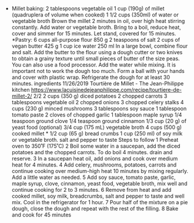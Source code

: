 * Millet baking:
2 tablespoons vegetable oil
1 cup (190g) of millet (quadruplera of volume when cooked)
1 1/2 cups (350ml) of water or vegetable broth
Brown the millet 2 minutes in oil, over high heat stirring constantly.
Add water or vegetable broth.
Bring to a boil, reduce heat, cover and simmer for 15 minutes. Let stand, covered for 15 minutes.
*Pastry:
6 cups all-purpose flour 850 g
2 teaspoons of salt
2 cups of vegan butter 425 g
1 cup ice water 250 ml
In a large bowl, combine flour and salt. Add the butter to the flour using a dough cutter or two
knives to obtain a grainy texture until small pieces of butter of the size
peas.
You can also use a food processor.
Add the water while mixing.
It is important not to work the dough too much.
Form a ball with your hands and cover with plastic wrap. Refrigerate the dough for at least 30 minutes.
ingredients
11/26/2019 Tourtière de Millet - The Jean-Philippe kitchen
https://www.lacuisinedejeanphilippe.com/recipe/tourtiere-de-millet-2/ 2/2
2 cups (350 g) diced potatoes
2 chopped carrots
3 tablespoons vegetable oil
2 chopped onions
3 chopped celery stalks
4 cups (230 g) minced mushrooms
3 tablespoons soy sauce
1 tablespoon tomato paste
2 cloves of chopped garlic
1 tablespoon maple syrup
1/4 teaspoon ground clove
1/4 teaspoon ground cinnamon
1/3 cup (20 g) of yeast food (optional)
3/4 cup (175 mL) vegetable broth
4 cups (500 g) cooked millet *
1/2 cup (65 g) bread crumbs
1 cup (250 ml) of soy milk or vegetable broth.
salt and pepper to taste
Steps to follow
1
Preheat oven to 350˚F (175˚C)
2
Boil some water in a saucepan, add the diced potatoes and the chopped carrots. To do
boil 4 minutes. drain and reserve.
3
In a saucepan heat oil, add onions and cook over medium heat for 4 minutes.
4
Add celery, mushrooms, potatoes, carrots and continue cooking over medium-high heat
10 minutes by mixing regularly. Add a little water as needed.
5
Add soy sauce, tomato paste, garlic, maple syrup, clove, cinnamon, yeast
food, vegetable broth, mix well and continue cooking for 2 to 3 minutes.
6
Remove from heat and add cooked millet, soy milk, breadcrumbs, salt and pepper to taste and well
mix. Cool in the refrigerator for 1 hour.
7
Pour half of the mixture on a pie dough, close the dough and repeat with the rest of the filling.
8
Bake and cook for 45 minutes